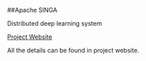 
##Apache SINGA

Distributed deep learning system

[Project Website](http://singa.incubator.apache.org)

All the details can be found in project website.
